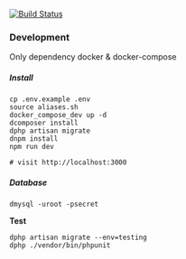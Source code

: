 [![Build Status](https://jenkins.rdok.dev/buildStatus/icon?job=spacex-explorer%2Frelease)](https://jenkins.rdok.dev/job/spacex-explorer/job/release/)

### Development
Only dependency docker & docker-compose

##### Install
```
cp .env.example .env 
source aliases.sh
docker_compose_dev up -d
dcomposer install
dphp artisan migrate
dnpm install
npm run dev

# visit http://localhost:3000
```

##### Database
`dmysql -uroot -psecret`

**Test**
```
dphp artisan migrate --env=testing
dphp ./vendor/bin/phpunit
```


